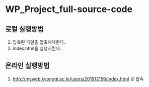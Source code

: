 # WP_Project_full-source-code
## 로컬 실행방법
1. 압축된 파일을 압축해제한다.
2. index.html을 실행시킨다.

## 온라인 실행방법
1. http://myweb.kyonggi.ac.kr/users/201912159/index.html 로 접속
